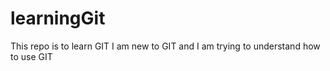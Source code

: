 # learningGit
This repo is to learn GIT
I am new to GIT and I am trying to understand how to use GIT
